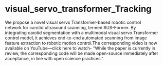 # visual_servo_transformer_Tracking
We propose a novel visual servo Transformer-based robotic control network for carotid ultrasound scanning, termed RUS-Former. By integrating carotid segmentation with a multimodal visual servo Transformer control model, it achieves end-to-end automated scanning from image feature extraction to robotic motion control.The corresponding video is now available on YouTube—click here to watch-
"While the paper is currently in review, the corresponding code will be made open-source immediately after acceptance, in line with open science practices."
